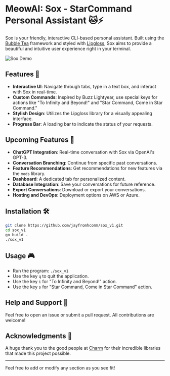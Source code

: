 # MeowAI: Sox - StarCommand Personal Assistant 🐱⚡

Sox is your friendly, interactive CLI-based personal assistant. Built using the [Bubble Tea](https://github.com/charmbracelet/bubbletea) framework and styled with [Lipgloss](https://github.com/charmbracelet/lipgloss), Sox aims to provide a beautiful and intuitive user experience right in your terminal.

![Sox Demo](https://github.com/jayfromhcomm/sox_v1/blob/main/src/assets/Create%20a%20Unique%20Logo%20with%20SVG.gif)  <!-- You can add a demo GIF here -->

## Features 🌟

- **Interactive UI**: Navigate through tabs, type in a text box, and interact with Sox in real-time.
- **Custom Commands**: Inspired by Buzz Lightyear, use special keys for actions like "To Infinity and Beyond!" and "Star Command, Come in Star Command."
- **Stylish Design**: Utilizes the Lipgloss library for a visually appealing interface.
- **Progress Bar**: A loading bar to indicate the status of your requests.

## Upcoming Features 🚀

- **ChatGPT Integration**: Real-time conversation with Sox via OpenAI's GPT-3.
- **Conversation Branching**: Continue from specific past conversations.
- **Feature Recommendations**: Get recommendations for new features via the `mods` library.
- **Dashboard**: A dedicated tab for personalized content.
- **Database Integration**: Save your conversations for future reference.
- **Export Conversations**: Download or export your conversations.
- **Hosting and DevOps**: Deployment options on AWS or Azure.

## Installation 🛠️

```bash
git clone https://github.com/jayfromhcomm/sox_v1.git
cd sox_v1
go build .
./sox_v1
```

## Usage 🎮

- Run the program: `./sox_v1`
- Use the key `q` to quit the application.
- Use the key `i` for "To Infinity and Beyond!" action.
- Use the key `s` for "Star Command, Come in Star Command" action.

## Help and Support 🤝

Feel free to open an issue or submit a pull request. All contributions are welcome!

## Acknowledgments 🙏

A huge thank you to the good people at [Charm](https://github.com/charmbracelet) for their incredible libraries that made this project possible.

---

Feel free to add or modify any section as you see fit!
